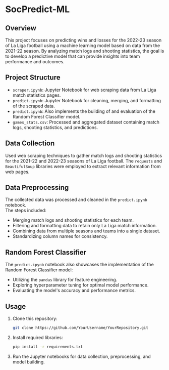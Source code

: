 # SocPredict-ML

## Overview
This project focuses on predicting wins and losses for the 2022-23 season of La Liga football using a machine learning model based on data from the 2021-22 season. By analyzing match logs and shooting statistics, the goal is to develop a predictive model that can provide insights into team performance and outcomes.

## Project Structure  
- `scraper.ipynb`: Jupyter Notebook for web scraping data from La Liga match statistics pages.
- `predict.ipynb`: Jupyter Notebook for cleaning, merging, and formatting of the scraped data.
- `predict.ipynb`: Also implements the building of and evaluation of the Random Forest Classifier model.
- `games_stats.csv`: Processed and aggregated dataset containing match logs, shooting statistics, and predictions.

## Data Collection
Used web scraping techniques to gather match logs and shooting statistics for the 2021-22 and 2022-23 seasons of La Liga football. The `requests` and `BeautifulSoup` libraries were employed to extract relevant information from web pages.

## Data Preprocessing
The collected data was processed and cleaned in the `predict.ipynb` notebook.  
The steps included:
- Merging match logs and shooting statistics for each team.
- Filtering and formatting data to retain only La Liga match information.
- Combining data from multiple seasons and teams into a single dataset.
- Standardizing column names for consistency.

## Random Forest Classifier
The `predict.ipynb` notebook also showcases the implementation of the Random Forest Classifier model:
- Utilizing the `pandas` library for feature engineering.
- Exploring hyperparameter tuning for optimal model performance.
- Evaluating the model's accuracy and performance metrics.

## Usage
1. Clone this repository:
   ```bash
   git clone https://github.com/YourUsername/YourRepository.git
   ```
3. Install required libraries:
   ```bash
   pip install -r requirements.txt
   ```
5. Run the Jupyter notebooks for data collection, preprocessing, and model building.

